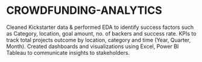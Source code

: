 # CROWDFUNDING-ANALYTICS
Cleaned Kickstarter data &amp; performed EDA to identify success factors such as Category, location, goal amount, no. of backers and success rate. KPIs to track total projects outcome by location, category and time (Year, Quarter, Month).  Created dashboards and visualizations using Excel, Power BI Tableau to communicate insights to stakeholders.
